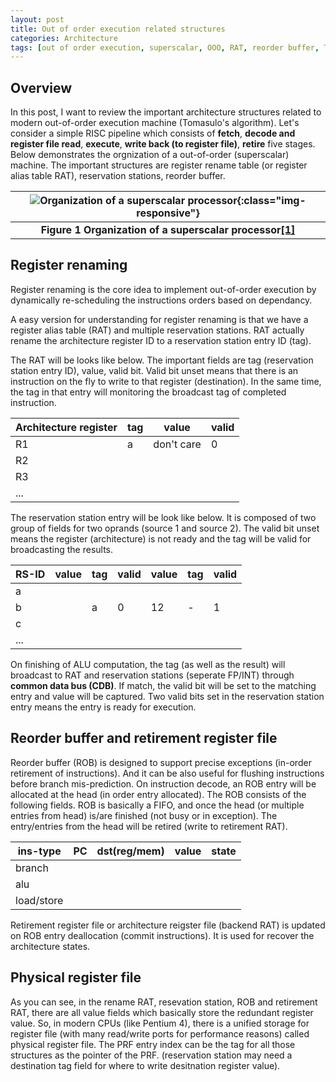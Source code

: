 ```yaml
---
layout: post
title: Out of order execution related structures
categories: Architecture
tags: [out of order execution, superscalar, OOO, RAT, reorder buffer, Tomasulo]
---
```


## Overview

In this post, I want to review the important architecture structures related to modern out-of-order execution machine (Tomasulo's algorithm).  Let's consider a simple RISC pipeline which consists of **fetch**, **decode and register file read**, **execute**, **write back (to register file)**, **retire** five stages.  Below demonstrates the orgnization of a out-of-order (superscalar) machine.  The important structures are register rename table (or register alias table RAT), reservation stations, reorder buffer.

|![Organization of a superscalar processor](/post_imgs/superscalar.png){:class="img-responsive"}|
|:--:|
| **Figure 1 Organization of a superscalar processor[[1]][Organization of a superscalar processor]** |

## Register renaming

Register renaming is the core idea to implement out-of-order execution by dynamically re-scheduling the instructions orders based on dependancy.

A easy version for understanding for register renaming is that we have a register alias table (RAT) and multiple reservation stations.  RAT actually rename the architecture register ID to a reservation station entry ID (tag).

The RAT will be looks like below.  The important fields are tag (reservation station entry ID), value, valid bit.  Valid bit unset means that there is an instruction on the fly to write to that register (destination).  In the same time, the tag in that entry will monitoring the broadcast tag of completed instruction.

| Architecture register | tag |  value   | valid |
|-----------------------|-----|----------|-------|
| R1                    |  a  |don't care|   0   |
| R2                    |     |          |       |
| R3                    |     |          |       |
| ...                   |     |          |       |

The reservation station entry will be look like below.  It is composed of two group of fields for two oprands (source 1 and source 2).  The valid bit unset means the register (architecture) is not ready and the tag will be valid for broadcasting the results.

| RS-ID | value | tag | valid | value | tag | valid |
|-------|-------|-----|-------|-------|-----|-------|
| a     |       |     |       |       |     |       |
| b     |       |  a  |   0   |   12  |  -  |   1   |
| c     |       |     |       |       |     |       |
| ...   |       |     |       |       |     |       |

On finishing of ALU computation, the tag (as well as the result) will broadcast to RAT and reservation stations (seperate FP/INT) through **common data bus (CDB)**.  If match, the valid bit will be set to the matching entry and value will be captured.  Two valid bits set in the reservation station entry means the entry is ready for execution.

## Reorder buffer and retirement register file

Reorder buffer (ROB) is designed to support precise exceptions (in-order retirement of instructions).  And it can be also useful for flushing instructions before branch mis-prediction.  On instruction decode, an ROB entry will be allocated at the head (in order entry allocated).  The ROB consists of the following fields.  ROB is basically a FIFO, and once the head (or multiple entries from head) is/are finished (not busy or in exception).  The entry/entries from the head will be retired (write to retirement RAT).

| ins-type | PC | dst(reg/mem) | value | state |
|----------|----|--------------|-------|-------|
|  branch  |    |              |       |       |
|   alu    |    |              |       |       |
|load/store|    |              |       |       |

Retirement register file or architecture reigster file (backend RAT) is updated on ROB entry deallocation (commit instructions).  It is used for recover the architecture states.

## Physical register file

As you can see, in the rename RAT, resevation station, ROB and retirement RAT, there are all value fields which basically store the redundant register value.  So, in modern CPUs (like Pentium 4), there is a unified storage for register file (with many read/write ports for performance reasons) called physical register file.  The PRF entry index can be the tag for all those structures as the pointer of the PRF. (reservation station may need a destination tag field for where to write desitnation register value).

[Organization of a superscalar processor]:ftp://ftp.cs.wisc.edu/sohi/papers/1995/ieee-proc.superscalar.pdf